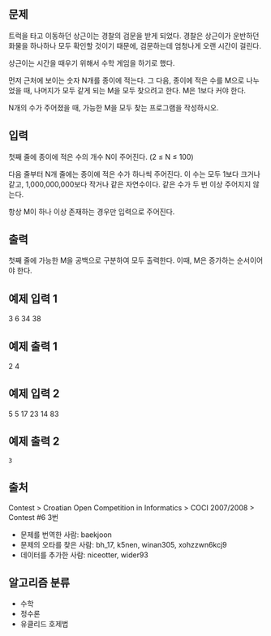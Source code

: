 ## 문제
트럭을 타고 이동하던 상근이는 경찰의 검문을 받게 되었다. 경찰은 상근이가 운반하던 화물을 하나하나 모두 확인할 것이기 때문에, 검문하는데 엄청나게 오랜 시간이 걸린다.

상근이는 시간을 때우기 위해서 수학 게임을 하기로 했다.

먼저 근처에 보이는 숫자 N개를 종이에 적는다. 그 다음, 종이에 적은 수를 M으로 나누었을 때, 나머지가 모두 같게 되는 M을 모두 찾으려고 한다. M은 1보다 커야 한다.

N개의 수가 주어졌을 때, 가능한 M을 모두 찾는 프로그램을 작성하시오.

## 입력
첫째 줄에 종이에 적은 수의 개수 N이 주어진다. (2 ≤ N ≤ 100)

다음 줄부터 N개 줄에는 종이에 적은 수가 하나씩 주어진다. 이 수는 모두 1보다 크거나 같고, 1,000,000,000보다 작거나 같은 자연수이다. 같은 수가 두 번 이상 주어지지 않는다.

항상 M이 하나 이상 존재하는 경우만 입력으로 주어진다.

## 출력
첫째 줄에 가능한 M을 공백으로 구분하여 모두 출력한다. 이때, M은 증가하는 순서이어야 한다.

## 예제 입력 1 
3
6
34
38
## 예제 출력 1 
2 4
## 예제 입력 2 
5
5
17
23
14
83
## 예제 출력 2 
```
3
```
## 출처
Contest > Croatian Open Competition in Informatics > COCI 2007/2008 > Contest #6 3번

- 문제를 번역한 사람: baekjoon
- 문제의 오타를 찾은 사람: bh_17, k5nen, winan305, xohzzwn6kcj9
- 데이터를 추가한 사람: niceotter, wider93

## 알고리즘 분류
- 수학
- 정수론
- 유클리드 호제법
